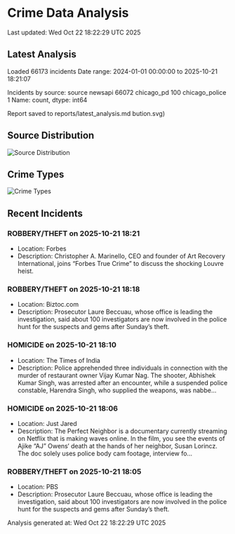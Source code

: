 # Crime Data Analysis
Last updated: Wed Oct 22 18:22:29 UTC 2025

## Latest Analysis

Loaded 66173 incidents
Date range: 2024-01-01 00:00:00 to 2025-10-21 18:21:07

Incidents by source:
source
newsapi           66072
chicago_pd          100
chicago_police        1
Name: count, dtype: int64

Report saved to reports/latest_analysis.md
bution.svg)

## Source Distribution
![Source Distribution](images/source_distribution.svg)

## Crime Types
![Crime Types](images/crime_types.svg)

## Recent Incidents

### ROBBERY/THEFT on 2025-10-21 18:21
- Location: Forbes
- Description: Christopher A. Marinello, CEO and founder of Art Recovery International, joins “Forbes True Crime” to discuss the shocking Louvre heist.


### ROBBERY/THEFT on 2025-10-21 18:18
- Location: Biztoc.com
- Description: Prosecutor Laure Beccuau, whose office is leading the investigation, said about 100 investigators are now involved in the police hunt for the suspects and gems after Sunday’s theft.


### HOMICIDE on 2025-10-21 18:10
- Location: The Times of India
- Description: Police apprehended three individuals in connection with the murder of restaurant owner Vijay Kumar Nag. The shooter, Abhishek Kumar Singh, was arrested after an encounter, while a suspended police constable, Harendra Singh, who supplied the weapons, was nabbe…


### HOMICIDE on 2025-10-21 18:06
- Location: Just Jared
- Description: The Perfect Neighbor is a documentary currently streaming on Netflix that is making waves online. In the film, you see the events of Ajike “AJ” Owens‘ death at the hands of her neighbor, Susan Lorincz. The doc solely uses police body cam footage, interview fo…


### ROBBERY/THEFT on 2025-10-21 18:05
- Location: PBS
- Description: Prosecutor Laure Beccuau, whose office is leading the investigation, said about 100 investigators are now involved in the police hunt for the suspects and gems after Sunday’s theft.

Analysis generated at: Wed Oct 22 18:22:29 UTC 2025
